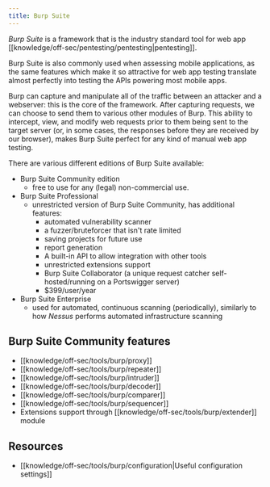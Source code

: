 ```yaml
---
title: Burp Suite
---
```


_Burp Suite_ is a framework that is the industry standard tool for web app [[knowledge/off-sec/pentesting/pentesting|pentesting]].

Burp Suite is also commonly used when assessing mobile applications, as the same features which make it so attractive for web app testing translate almost perfectly into testing the APIs powering most mobile apps.

Burp can capture and manipulate all of the traffic between an attacker and a webserver: this is the core of the framework. After capturing requests, we can choose to send them to various other modules of Burp. This ability to intercept, view, and modify web requests prior to them being sent to the target server (or, in some cases, the responses before they are received by our browser), makes Burp Suite perfect for any kind of manual web app testing.

There are various different editions of Burp Suite available:

- Burp Suite Community edition
  - free to use for any (legal) non-commercial use.
- Burp Suite Professional
  - unrestricted version of Burp Suite Community, has additional features:
    - automated vulnerability scanner
    - a fuzzer/bruteforcer that isn't rate limited
    - saving projects for future use
    - report generation
    - A built-in API to allow integration with other tools
    - unrestricted extensions support
    - Burp Suite Collaborator (a unique request catcher self-hosted/running on a Portswigger server)
    - $399/user/year
- Burp Suite Enterprise
  - used for automated, continuous scanning (periodically), similarly to how *Nessus* performs automated infrastructure scanning

## Burp Suite Community features

- [[knowledge/off-sec/tools/burp/proxy]]
- [[knowledge/off-sec/tools/burp/repeater]]
- [[knowledge/off-sec/tools/burp/intruder]]
- [[knowledge/off-sec/tools/burp/decoder]]
- [[knowledge/off-sec/tools/burp/comparer]]
- [[knowledge/off-sec/tools/burp/sequencer]]
- Extensions support through [[knowledge/off-sec/tools/burp/extender]] module

## Resources

- [[knowledge/off-sec/tools/burp/configuration|Useful configuration settings]]
